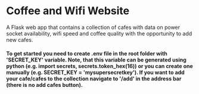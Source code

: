# Coffee and Wifi Website  
A Flask web app that contains a collection of cafes with data on power socket availability, wifi speed and coffee quality with the opportunity to add new cafes.  

#### To get started you need to create .env file in the root folder with 'SECRET_KEY' variable. Note, that this variable can be generated using python (e.g. import secrets, secrets.token_hex(16)) or you can create one manually (e.g. SECRET_KEY = 'mysupersecretkey'). If you want to add your cafe/cafes to the collection navigate to '/add' in the address bar (there is no add cafes button).

